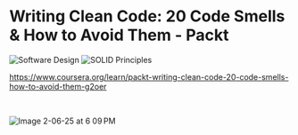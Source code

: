 # Writing Clean Code: 20 Code Smells & How to Avoid Them - Packt

![Software Design](https://img.shields.io/badge/Design-Software%20Design-blueviolet?style=flat&logo=architect&logoColor=white&color=6f42c1)
![SOLID Principles](https://img.shields.io/badge/Principles-SOLID-darkred?style=flat&logo=target&logoColor=white&color=b60205)

https://www.coursera.org/learn/packt-writing-clean-code-20-code-smells-how-to-avoid-them-g2oer

<br>

![Image 2-06-25 at 6 09 PM](https://github.com/user-attachments/assets/0bea98ae-d2f5-446a-bda7-110d196c3a93)
